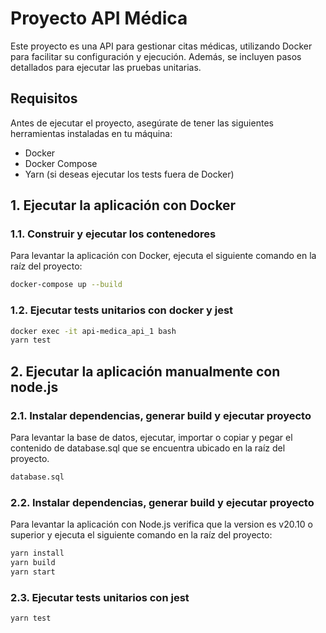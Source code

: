 # Proyecto API Médica

Este proyecto es una API para gestionar citas médicas, utilizando Docker para facilitar su configuración y ejecución. Además, se incluyen pasos detallados para ejecutar las pruebas unitarias.

## Requisitos

Antes de ejecutar el proyecto, asegúrate de tener las siguientes herramientas instaladas en tu máquina:

- Docker
- Docker Compose
- Yarn (si deseas ejecutar los tests fuera de Docker)

## 1. **Ejecutar la aplicación con Docker**

### 1.1. **Construir y ejecutar los contenedores**

Para levantar la aplicación con Docker, ejecuta el siguiente comando en la raíz del proyecto:

```bash
docker-compose up --build
```

### 1.2. **Ejecutar tests unitarios con docker y jest**

```bash
docker exec -it api-medica_api_1 bash
yarn test
```

## 2. **Ejecutar la aplicación manualmente con node.js**

### 2.1. **Instalar dependencias, generar build y ejecutar proyecto**

Para levantar la base de datos, ejecutar, importar o copiar y pegar el contenido de database.sql que se encuentra ubicado en la raíz del proyecto.

```bash
database.sql
```

### 2.2. **Instalar dependencias, generar build y ejecutar proyecto**

Para levantar la aplicación con Node.js verifica que la version es v20.10 o superior y ejecuta el siguiente comando en la raíz del proyecto:

```bash
yarn install
yarn build
yarn start
```

### 2.3. **Ejecutar tests unitarios con jest**

```bash
yarn test
```
